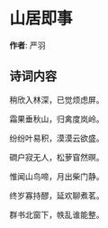 # 山居即事

**作者**: 严羽

## 诗词内容

稍欣入林深，已觉烦虑屏。

霜果垂秋山，归禽度岚岭。

纷纷叶易积，漠漠云欲盛。

磵户寂无人，松萝窅然暝。

惟闻山鸟啼，月出柴门静。

终岁寡持醪，延欢聊煮茗。

群书北窗下，帙乱谁能整。

